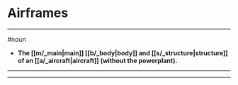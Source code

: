 # Airframes
---
#noun
- **The [[m/_main|main]] [[b/_body|body]] and [[s/_structure|structure]] of an [[a/_aircraft|aircraft]] (without the powerplant).**
---
---

